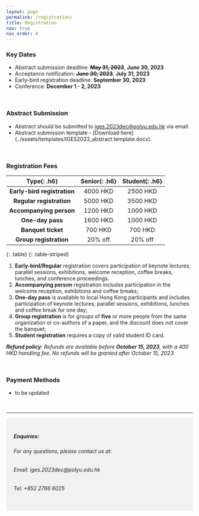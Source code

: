 ```yaml
---
layout: page
permalink: /registration/
title: Registration
nav: true
nav_order: 4
---
```


### Key Dates


* Abstract submission deadline: **~~May 31, 2023~~**, **June 30, 2023**  <br>
* Acceptance notification: **~~June 30, 2023~~**, **July 31, 2023**  <br>
* Early-bird registration deadline: **September 30, 2023** <br>
* Conference: **December 1 - 2, 2023** <br>
  
<br>

### Abstract Submission

* Abstract should be submitted to [iges.2023dec@polyu.edu.hk](mailto:iges.2023dec@polyu.edu.hk) via email. 
* Abstract submission template - [Download here](../assets/templates/IGES2023_abstract template.docx).

<br>

### Registration Fees


| **Type**{: .h6} | **Senior**{: .h6} | **Student**{: .h6} |
| :-----: | :-----: | :-----: |
| **Early-bird registration**| 4000 HKD | 2500 HKD | 
| **Regular registration**| 5000 HKD | 3500 HKD | 
| **Accompanying person**| 1200 HKD | 1000 HKD |
| **One-day pass**| 1600 HKD | 1000 HKD |
| **Banquet ticket**| 700 HKD | 700 HKD |
| **Group registration**| 20% off | 20% off |
{: .table}
{: .table-striped}

1. **Early-bird/Regular** registration covers participation of keynote lectures, parallel sessions, exhibitions, welcome reception, coffee breaks, lunches, and conference proceedings.
2. **Accompanying person** registration includes participation in the welcome reception, exhibitions and coffee breaks;
3. **One-day pass** is available to local Hong Kong participants and includes participation of keynote lectures, parallel sessions, exhibitions, lunches and coffee break for one day;
4. **Group registration** is for groups of **five** or more people from the same organization or co-authors of a paper, and the discount does not cover the banquet;
5. **Student registration** requires a copy of valid student ID card.

***Refund policy**: Refunds are available before **October 15, 2023**, with a 400 HKD handling fee. No refunds will be granted after October 15, 2023.*

<br>

### Payment Methods
 * to be updated




<br>

----
<div style="background-color:rgba(0, 0, 0, 0.0470588);padding:40px 0; vertical-align: ; padding:20px 20px;">
<h5>Enquiries:</h5>
<h6>For any questions, please contact us at: </h6>
<h6>Email: iges.2023dec@polyu.edu.hk</h6>
<h6>Tel: +852 2766 6025</h6>
</div>
